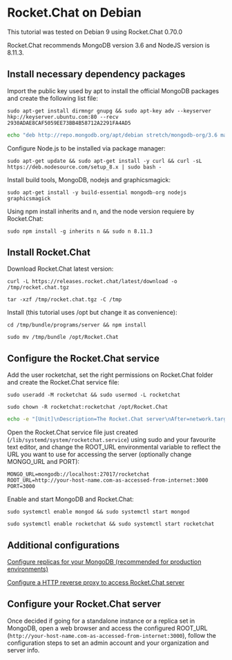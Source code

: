 # Rocket.Chat on Debian

This tutorial was tested on Debian 9 using Rocket.Chat 0.70.0

Rocket.Chat recommends MongoDB version 3.6 and NodeJS version is 8.11.3.

## Install necessary dependency packages

Import the public key used by apt to install the official MongoDB packages and create the following list file:

```
sudo apt-get install dirmngr gnupg && sudo apt-key adv --keyserver hkp://keyserver.ubuntu.com:80 --recv 2930ADAE8CAF5059EE73BB4B58712A2291FA4AD5
```

```bash
echo "deb http://repo.mongodb.org/apt/debian stretch/mongodb-org/3.6 main" | sudo tee /etc/apt/sources.list.d/mongodb-org-3.6.list
```

Configure Node.js to be installed via package manager:

```
sudo apt-get update && sudo apt-get install -y curl && curl -sL https://deb.nodesource.com/setup_8.x | sudo bash -
```

Install build tools, MongoDB, nodejs and graphicsmagick:

```
sudo apt-get install -y build-essential mongodb-org nodejs graphicsmagick
```

Using npm install inherits and n, and the node version requiere by Rocket.Chat:

```
sudo npm install -g inherits n && sudo n 8.11.3
```

## Install Rocket.Chat

Download Rocket.Chat latest version:

```
curl -L https://releases.rocket.chat/latest/download -o /tmp/rocket.chat.tgz
```

```
tar -xzf /tmp/rocket.chat.tgz -C /tmp
```

Install (this tutorial uses /opt but change it as convenience):

```
cd /tmp/bundle/programs/server && npm install
```

```
sudo mv /tmp/bundle /opt/Rocket.Chat
```

## Configure the Rocket.Chat service

Add the user rocketchat, set the right permissions on Rocket.Chat folder and create the Rocket.Chat service file:

```
sudo useradd -M rocketchat && sudo usermod -L rocketchat
```

```
sudo chown -R rocketchat:rocketchat /opt/Rocket.Chat
```

```bash
echo -e "[Unit]\nDescription=The Rocket.Chat server\nAfter=network.target remote-fs.target nss-lookup.target nginx.target mongod.target\n[Service]\nExecStart=/usr/local/bin/node /opt/Rocket.Chat/main.js\nStandardOutput=syslog\nStandardError=syslog\nSyslogIdentifier=rocketchat\nUser=rocketchat\nEnvironment=MONGO_URL=mongodb://localhost:27017/rocketchat ROOT_URL=http://your-host-name.com-as-accessed-from-internet:3000/ PORT=3000\n[Install]\nWantedBy=multi-user.target" | sudo tee /lib/systemd/system/rocketchat.service
```

Open the Rocket.Chat service file just created (`/lib/systemd/system/rocketchat.service`) using sudo and your favourite text editor, and change the ROOT_URL environmental variable to reflect the URL you want to use for accessing the server (optionally change MONGO_URL and PORT):

```
MONGO_URL=mongodb://localhost:27017/rocketchat
ROOT_URL=http://your-host-name.com-as-accessed-from-internet:3000
PORT=3000
```

Enable and start MongoDB and Rocket.Chat:

```
sudo systemctl enable mongod && sudo systemctl start mongod
```

```
sudo systemctl enable rocketchat && sudo systemctl start rocketchat
```

## Additional configurations

[Configure replicas for your MongoDB (recommended for production environments)](../mongo-replicas/)

[Configure a HTTP reverse proxy to access Rocket.Chat server](../configuring-ssl-reverse-proxy/)

## Configure your Rocket.Chat server

Once decided if going for a standalone instance or a replica set in MongoDB, open a web browser and access the configured ROOT_URL (`http://your-host-name.com-as-accessed-from-internet:3000`), follow the configuration steps to set an admin account and your organization and server info.

